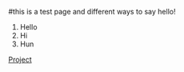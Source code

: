 
#this is a test page and different ways to say hello!
1. Hello
2. Hi
3. Hun

[Project](https://github.com/korenes/html-me-something)
